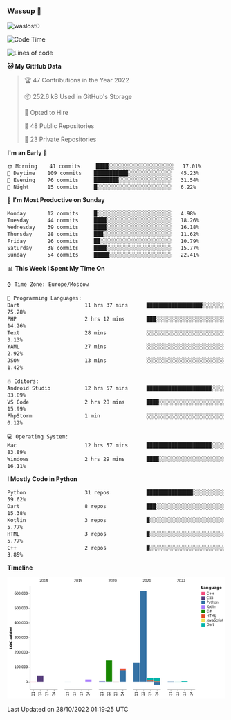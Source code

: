 ### Wassup 👋

<p align="left"> <img src="https://komarev.com/ghpvc/?username=waslost0" alt="waslost0" /></p>

<!--START_SECTION:waka-->
![Code Time](http://img.shields.io/badge/Code%20Time-1%2C675%20hrs%2019%20mins-blue)

![Lines of code](https://img.shields.io/badge/From%20Hello%20World%20I%27ve%20Written-1%20Million%20lines%20of%20code-blue)

**🐱 My GitHub Data** 

> 🏆 47 Contributions in the Year 2022
 > 
> 📦 252.6 kB Used in GitHub's Storage 
 > 
> 💼 Opted to Hire
 > 
> 📜 48 Public Repositories 
 > 
> 🔑 23 Private Repositories  
 > 
**I'm an Early 🐤** 

```text
🌞 Morning    41 commits     ████░░░░░░░░░░░░░░░░░░░░░   17.01% 
🌆 Daytime    109 commits    ███████████░░░░░░░░░░░░░░   45.23% 
🌃 Evening    76 commits     ████████░░░░░░░░░░░░░░░░░   31.54% 
🌙 Night      15 commits     █░░░░░░░░░░░░░░░░░░░░░░░░   6.22%

```
📅 **I'm Most Productive on Sunday** 

```text
Monday       12 commits     █░░░░░░░░░░░░░░░░░░░░░░░░   4.98% 
Tuesday      44 commits     ████░░░░░░░░░░░░░░░░░░░░░   18.26% 
Wednesday    39 commits     ████░░░░░░░░░░░░░░░░░░░░░   16.18% 
Thursday     28 commits     ███░░░░░░░░░░░░░░░░░░░░░░   11.62% 
Friday       26 commits     ██░░░░░░░░░░░░░░░░░░░░░░░   10.79% 
Saturday     38 commits     ████░░░░░░░░░░░░░░░░░░░░░   15.77% 
Sunday       54 commits     █████░░░░░░░░░░░░░░░░░░░░   22.41%

```


📊 **This Week I Spent My Time On** 

```text
⌚︎ Time Zone: Europe/Moscow

💬 Programming Languages: 
Dart                     11 hrs 37 mins      ██████████████████░░░░░░░   75.28% 
PHP                      2 hrs 12 mins       ███░░░░░░░░░░░░░░░░░░░░░░   14.26% 
Text                     28 mins             ░░░░░░░░░░░░░░░░░░░░░░░░░   3.13% 
YAML                     27 mins             ░░░░░░░░░░░░░░░░░░░░░░░░░   2.92% 
JSON                     13 mins             ░░░░░░░░░░░░░░░░░░░░░░░░░   1.42%

🔥 Editors: 
Android Studio           12 hrs 57 mins      █████████████████████░░░░   83.89% 
VS Code                  2 hrs 28 mins       ████░░░░░░░░░░░░░░░░░░░░░   15.99% 
PhpStorm                 1 min               ░░░░░░░░░░░░░░░░░░░░░░░░░   0.12%

💻 Operating System: 
Mac                      12 hrs 57 mins      █████████████████████░░░░   83.89% 
Windows                  2 hrs 29 mins       ████░░░░░░░░░░░░░░░░░░░░░   16.11%

```

**I Mostly Code in Python** 

```text
Python                   31 repos            ███████████████░░░░░░░░░░   59.62% 
Dart                     8 repos             ███░░░░░░░░░░░░░░░░░░░░░░   15.38% 
Kotlin                   3 repos             █░░░░░░░░░░░░░░░░░░░░░░░░   5.77% 
HTML                     3 repos             █░░░░░░░░░░░░░░░░░░░░░░░░   5.77% 
C++                      2 repos             █░░░░░░░░░░░░░░░░░░░░░░░░   3.85%

```


**Timeline**

![Chart not found](https://raw.githubusercontent.com/waslost0/waslost0/master/charts/bar_graph.png) 


 Last Updated on 28/10/2022 01:19:25 UTC
<!--END_SECTION:waka-->

